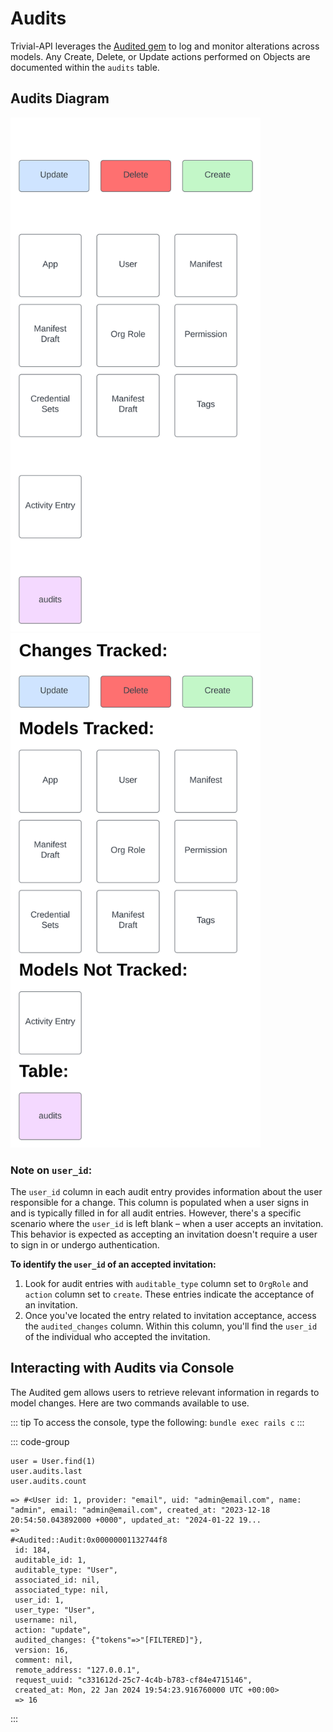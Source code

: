 <script setup>
import { useData } from 'vitepress'
const { isDark } = useData()
</script>

# Audits 

Trivial-API leverages the [Audited gem](https://github.com/collectiveidea/audited) to log and monitor alterations across models. Any Create, Delete, or Update actions performed on Objects are documented within the `audits` table.

## Audits Diagram

<div>
  <img v-if="isDark" width = "400" src = "../assets/Audit_Diagram_Dark.svg"/>
  <img v-else width = "400" src = "../assets/Audit_Diagram_Light.svg" />
</div>

### Note on `user_id`:

The `user_id` column in each audit entry provides information about the user responsible for a change. This column is populated when a user signs in and is typically filled in for all audit entries. However, there's a specific scenario where the `user_id` is left blank – when a user accepts an invitation. This behavior is expected as accepting an invitation doesn't require a user to sign in or undergo authentication.

**To identify the `user_id` of an accepted invitation:**

1. Look for audit entries with `auditable_type` column set to `OrgRole` and `action` column set to `create`. These entries indicate the acceptance of an invitation.
2. Once you've located the entry related to invitation acceptance, access the `audited_changes` column. Within this column, you'll find the `user_id` of the individual who accepted the invitation.


## Interacting with Audits via Console

The Audited gem allows users to retrieve relevant information in regards to model changes. Here are two commands available to use.

::: tip
To access the console, type the following: `bundle exec rails c`
:::

::: code-group
``` [Command]
user = User.find(1)
user.audits.last
user.audits.count
```

``` [Response]
=> #<User id: 1, provider: "email", uid: "admin@email.com", name: "admin", email: "admin@email.com", created_at: "2023-12-18 20:54:50.043892000 +0000", updated_at: "2024-01-22 19...
=>                                                                                     
#<Audited::Audit:0x00000001132744f8                                                    
 id: 184,                                                                              
 auditable_id: 1,                                                                      
 auditable_type: "User",                                                               
 associated_id: nil,                                                                   
 associated_type: nil,                                                                 
 user_id: 1,                                                                           
 user_type: "User",                                                                    
 username: nil,                                                                        
 action: "update",                                                                     
 audited_changes: {"tokens"=>"[FILTERED]"},                                            
 version: 16,                                                                          
 comment: nil,
 remote_address: "127.0.0.1",
 request_uuid: "c331612d-25c7-4c4b-b783-cf84e4715146",
 created_at: Mon, 22 Jan 2024 19:54:23.916760000 UTC +00:00>
 => 16
```
:::